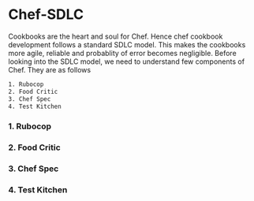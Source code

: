 # Chef-SDLC

Cookbooks are the heart and soul for Chef. Hence chef cookbook development follows a standard SDLC model. This makes the cookbooks more agile, reliable and probablity of error becomes negligible. Before looking into the SDLC model, we need to understand few components of Chef. They are as follows

```sh
1. Rubocop
2. Food Critic
3. Chef Spec
4. Test Kitchen
```

### 1. Rubocop
### 2. Food Critic
### 3. Chef Spec
### 4. Test Kitchen
